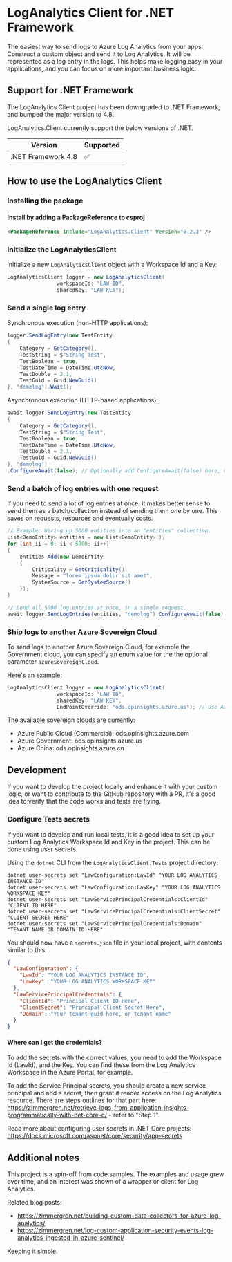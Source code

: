 # LogAnalytics Client for .NET Framework

The easiest way to send logs to Azure Log Analytics from your apps.
Construct a custom object and send it to Log Analytics. It will be represented as a log entry in the logs. This helps make logging easy in your applications, and you can focus on more important business logic.

## Support for .NET Framework

The LogAnalytics.Client project has been downgraded to .NET Framework, and bumped the major version to 4.8.

LogAnalytics.Client currently support the below versions of .NET.

| Version | Supported          |
| ------- | ------------------ |
| .NET Framework 4.8   | :white_check_mark: |

## How to use the LogAnalytics Client

### Installing the package

#### Install by adding a PackageReference to csproj

```xml
<PackageReference Include="LogAnalytics.Client" Version="6.2.3" />
```

### Initialize the LogAnalyticsClient

Initialize a new `LogAnalyticsClient` object with a Workspace Id and a Key:

```csharp
LogAnalyticsClient logger = new LogAnalyticsClient(
                workspaceId: "LAW ID",
                sharedKey: "LAW KEY");
```

### Send a single log entry

Synchronous execution (non-HTTP applications):

```csharp
logger.SendLogEntry(new TestEntity
{
    Category = GetCategory(),
    TestString = $"String Test",
    TestBoolean = true,
    TestDateTime = DateTime.UtcNow,
    TestDouble = 2.1,
    TestGuid = Guid.NewGuid()
}, "demolog").Wait();
```

Asynchronous execution (HTTP-based applications):

```csharp
await logger.SendLogEntry(new TestEntity
{
    Category = GetCategory(),
    TestString = $"String Test",
    TestBoolean = true,
    TestDateTime = DateTime.UtcNow,
    TestDouble = 2.1,
    TestGuid = Guid.NewGuid()
}, "demolog")
.ConfigureAwait(false); // Optionally add ConfigureAwait(false) here, depending on your scenario
```

### Send a batch of log entries with one request

If you need to send a lot of log entries at once, it makes better sense to send them as a batch/collection instead of sending them one by one. This saves on requests, resources and eventually costs.

```csharp
// Example: Wiring up 5000 entities into an "entities" collection.
List<DemoEntity> entities = new List<DemoEntity>();
for (int ii = 0; ii < 5000; ii++)
{
    entities.Add(new DemoEntity
    {
        Criticality = GetCriticality(),
        Message = "lorem ipsum dolor sit amet",
        SystemSource = GetSystemSource()
    });
}

// Send all 5000 log entries at once, in a single request.
await logger.SendLogEntries(entities, "demolog").ConfigureAwait(false);
```

### Ship logs to another Azure Sovereign Cloud

To send logs to another Azure Sovereign Cloud, for example the Government cloud, you can specify an enum value for the the optional parameter `azureSovereignCloud`.

Here's an example:

```csharp
LogAnalyticsClient logger = new LogAnalyticsClient(
                workspaceId: "LAW ID",
                sharedKey: "LAW KEY",
                EndPointOverride: "ods.opinsights.azure.us"); // Use Azure Government instead of the (default) Azure Public cloud.
```

The available sovereign clouds are currently:

- Azure Public Cloud (Commercial): ods.opinsights.azure.com
- Azure Government: ods.opinsights.azure.us
- Azure China: ods.opinsights.azure.cn

## Development

If you want to develop the project locally and enhance it with your custom logic, or want to contribute to the GitHub repository with a PR, it's a good idea to verify that the code works and tests are flying.

### Configure Tests secrets

If you want to develop and run local tests, it is a good idea to set up your custom Log Analytics Workspace Id and Key in the project. This can be done using user secrets.

Using the `dotnet` CLI from the `LogAnalyticsClient.Tests` project directory:

```
dotnet user-secrets set "LawConfiguration:LawId" "YOUR LOG ANALYTICS INSTANCE ID"
dotnet user-secrets set "LawConfiguration:LawKey" "YOUR LOG ANALYTICS WORKSPACE KEY"
dotnet user-secrets set "LawServicePrincipalCredentials:ClientId" "CLIENT ID HERE"
dotnet user-secrets set "LawServicePrincipalCredentials:ClientSecret" "CLIENT SECRET HERE"
dotnet user-secrets set "LawServicePrincipalCredentials:Domain" "TENANT NAME OR DOMAIN ID HERE"
```

You should now have a `secrets.json` file in your local project, with contents similar to this:

```json
{
  "LawConfiguration": {
    "LawId": "YOUR LOG ANALYTICS INSTANCE ID",
    "LawKey": "YOUR LOG ANALYTICS WORKSPACE KEY"
  },
  "LawServicePrincipalCredentials": {
    "ClientId": "Principal Client ID Here",
    "ClientSecret": "Principal Client Secret Here",
    "Domain": "Your tenant guid here, or tenant name"
  }
}
```

#### Where can I get the credentials?

To add the secrets with the correct values, you need to add the Workspace Id (LawId), and the Key.
You can find these from the Log Analytics Workspace in the Azure Portal, for example.

To add the Service Principal secrets, you should create a new service principal and add a secret, then grant it reader access on the Log Analytics resource.
There are steps outlines for that part here: <https://zimmergren.net/retrieve-logs-from-application-insights-programmatically-with-net-core-c/> - refer to "Step 1".

Read more about configuring user secrets in .NET Core projects: <https://docs.microsoft.com/aspnet/core/security/app-secrets>

## Additional notes

This project is a spin-off from code samples. The examples and usage grew over time, and an interest was shown of a wrapper or client for Log Analytics.

Related blog posts:

- <https://zimmergren.net/building-custom-data-collectors-for-azure-log-analytics/>
- <https://zimmergren.net/log-custom-application-security-events-log-analytics-ingested-in-azure-sentinel/>

Keeping it simple.

